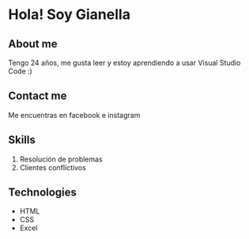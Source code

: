 # Hola! Soy Gianella
## About me
Tengo 24 años, me gusta leer y estoy aprendiendo a usar Visual Studio Code :)
## Contact me
Me encuentras en facebook e instagram
## Skills
1. Resolución de problemas
2. Clientes conflictivos
## Technologies
- HTML
- CSS
- Excel
